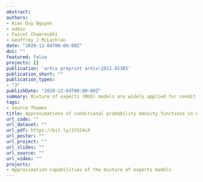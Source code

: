 ```yaml
---
abstract: 
authors:
- Hien Duy Nguyen
- admin
- Faicel Chamroukhi
- Geoffrey J McLachlan
date: "2020-12-04T00:00:00Z"
doi: ""
featured: false
projects: []
publication: 'arXiv preprint arXiv:2012.02385'
publication_short: ""
publication_types:
- "3"
publishDate: "2020-12-04T00:00:00Z"
summary: Mixture of experts (MoE) models are widely applied for conditional probability density estimation problems. We demonstrate the richness of the class of MoE models by proving denseness results in Lebesgue spaces, when inputs and outputs variables are both compactly supported. We further prove an almost uniform convergence result when the input is univariate. Auxiliary lemmas are proved regarding the richness of the soft-max gating function class, and their relationships to the class of Gaussian gating functions.
tags:
- Source Themes
title: Approximations of conditional probability density functions in Lebesgue spaces via mixture of experts models
url_code: ""
url_dataset: ""
url_pdf: https://bit.ly/3t524sX
url_poster: ""
url_project: ""
url_slides: ""
url_source: ""
url_video: ""
projects:
- Approximation capabilities of the mixture of experts models
---
```




